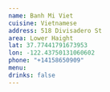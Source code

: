 ```yaml
---
name: Banh Mi Viet
cuisine: Vietnamese
address: 518 Divisadero St
area: Lower Haight
lat: 37.77441791673953
lon: -122.43750131060602
phone: "+14158650909"
menu: 
drinks: false
---
```

